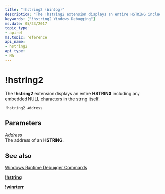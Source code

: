 ```yaml
---
title: "!hstring2 (WinDbg)"
description: "The !hstring2 extension displays an entire HSTRING including any embedded NULL characters in the string itself."
keywords: ["!hstring2 Windows Debugging"]
ms.date: 05/23/2017
topic_type:
- apiref
ms.topic: reference
api_name:
- hstring2
api_type:
- NA
---
```


# !hstring2

The **!hstring2** extension displays an entire **HSTRING** including any embedded NULL characters in the string itself.

```dbgcmd
!hstring2 Address
```

## Parameters

<span id="Address"></span><span id="address"></span><span id="ADDRESS"></span>*Address*  
The address of an **HSTRING**.

## See also


[Windows Runtime Debugger Commands](../debugger/windows-runtime-debugger-commands.md)

[**!hstring**](-hstring.md)

[**!winrterr**](-winrterr.md)


